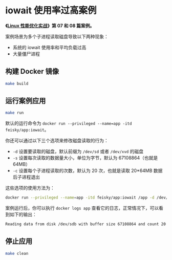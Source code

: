 # iowait 使用率过高案例

**《[Linux 性能优化实战](https://time.geekbang.org/column/intro/140)》第 07 和 08 篇案例。**

案例场景为多个子进程读取磁盘导致以下两种现象：

* 系统的 iowait 使用率和平均负载过高
* 大量僵尸进程

## 构建 Docker 镜像

```sh
make build
```

## 运行案例应用

```sh
make run
```

默认的运行命令为 `docker run --privileged --name=app -itd feisky/app:iowait`。

你还可以通过以下三个选项来修改磁盘读取的行为：

* `-d` 设置要读取的磁盘，默认前缀为 `/dev/sd` 或者 `/dev/xvd` 的磁盘
* `-s` 设置每次读取的数据量大小，单位为字节，默认为 67108864（也就是 64MB）
* `-c` 设置每个子进程读取的次数，默认为 20 次，也就是读取 20*64MB 数据后子进程退出

这些选项的使用方法为：

```sh
docker run --privileged --name=app -itd feisky/app:iowait /app -d /dev/sdb -s 67108864 -c 20
```

案例运行后，你可以执行 `docker logs app` 查看它的日志，正常情况下，可以看到如下的输出：

```sh
Reading data from disk /dev/sdb with buffer size 67108864 and count 20
```

## 停止应用

```sh
make clean
```
